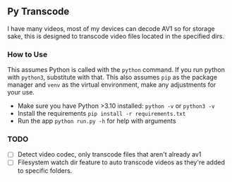 ## Py Transcode

I have many videos, most of my devices can decode AV1 so for storage sake, this is designed to transcode video files located in the specified dirs.

### How to Use

This assumes Python is called with the `python` command. If you run python with `python3`, substitute with that. This also assumes `pip` as the package manager and `venv` as the virtual environment, make any adjustments for your use.
- Make sure you have Python >3.10 installed: `python -v` or `python3 -v`
- Install the requirements `pip install -r requirements.txt`
- Run the app `python run.py -h` for help with arguments

### TODO

- [ ] Detect video codec, only transcode files that aren't already av1
- [ ] Filesystem watch dir feature to auto transcode videos as they're added to specific folders.